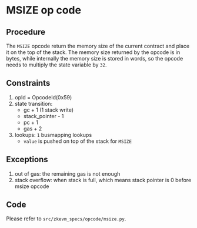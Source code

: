 # MSIZE op code

## Procedure

The `MSIZE` opcode return the memory size of the current contract and place it on the top of the stack. The memory size returned by the opcode is in bytes, while internally the memory size is stored in words, so the opcode needs to multiply the state variable by `32`.

## Constraints

1. opId = OpcodeId(0x59)
2. state transition:
    - gc + 1 (1 stack write)
    - stack_pointer - 1
    - pc + 1
    - gas + 2
3. lookups: `1` busmapping lookups
    - `value`  is pushed on top of the stack for `MSIZE`
    
## Exceptions

1. out of gas: the remaining gas is not enough
2. stack overflow: when stack is full, which means stack pointer is 0 before msize opcode

## Code

Please refer to `src/zkevm_specs/opcode/msize.py`.